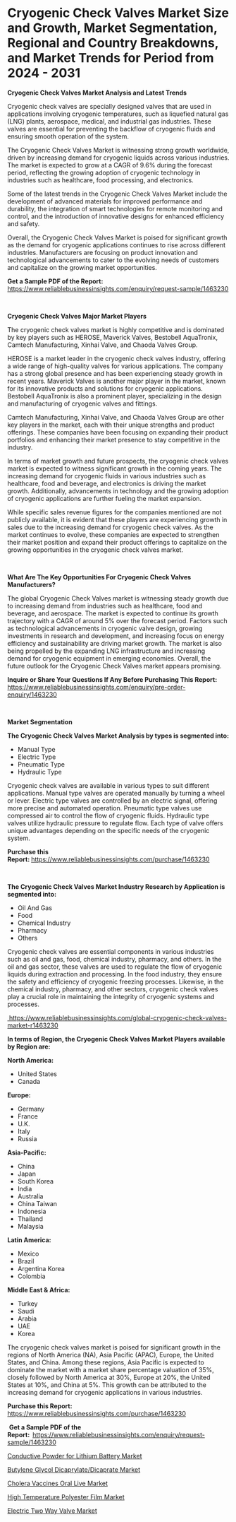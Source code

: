 <p><h1>Cryogenic Check Valves Market Size and Growth, Market Segmentation, Regional and Country Breakdowns, and Market Trends for Period from 2024 -  2031</h1></p><p><strong>Cryogenic Check Valves Market Analysis and Latest Trends</strong></p>
<p><p>Cryogenic check valves are specially designed valves that are used in applications involving cryogenic temperatures, such as liquefied natural gas (LNG) plants, aerospace, medical, and industrial gas industries. These valves are essential for preventing the backflow of cryogenic fluids and ensuring smooth operation of the system.</p><p>The Cryogenic Check Valves Market is witnessing strong growth worldwide, driven by increasing demand for cryogenic liquids across various industries. The market is expected to grow at a CAGR of 9.6% during the forecast period, reflecting the growing adoption of cryogenic technology in industries such as healthcare, food processing, and electronics.</p><p>Some of the latest trends in the Cryogenic Check Valves Market include the development of advanced materials for improved performance and durability, the integration of smart technologies for remote monitoring and control, and the introduction of innovative designs for enhanced efficiency and safety.</p><p>Overall, the Cryogenic Check Valves Market is poised for significant growth as the demand for cryogenic applications continues to rise across different industries. Manufacturers are focusing on product innovation and technological advancements to cater to the evolving needs of customers and capitalize on the growing market opportunities.</p></p>
<p><strong>Get a Sample PDF of the Report:&nbsp;</strong> <a href="https://www.reliablebusinessinsights.com/enquiry/request-sample/1463230">https://www.reliablebusinessinsights.com/enquiry/request-sample/1463230</a></p>
<p>&nbsp;</p>
<p><strong>Cryogenic Check Valves Major Market Players</strong></p>
<p><p>The cryogenic check valves market is highly competitive and is dominated by key players such as HEROSE, Maverick Valves, Bestobell AquaTronix, Camtech Manufacturing, Xinhai Valve, and Chaoda Valves Group. </p><p>HEROSE is a market leader in the cryogenic check valves industry, offering a wide range of high-quality valves for various applications. The company has a strong global presence and has been experiencing steady growth in recent years. Maverick Valves is another major player in the market, known for its innovative products and solutions for cryogenic applications. Bestobell AquaTronix is also a prominent player, specializing in the design and manufacturing of cryogenic valves and fittings.</p><p>Camtech Manufacturing, Xinhai Valve, and Chaoda Valves Group are other key players in the market, each with their unique strengths and product offerings. These companies have been focusing on expanding their product portfolios and enhancing their market presence to stay competitive in the industry.</p><p>In terms of market growth and future prospects, the cryogenic check valves market is expected to witness significant growth in the coming years. The increasing demand for cryogenic fluids in various industries such as healthcare, food and beverage, and electronics is driving the market growth. Additionally, advancements in technology and the growing adoption of cryogenic applications are further fueling the market expansion.</p><p>While specific sales revenue figures for the companies mentioned are not publicly available, it is evident that these players are experiencing growth in sales due to the increasing demand for cryogenic check valves. As the market continues to evolve, these companies are expected to strengthen their market position and expand their product offerings to capitalize on the growing opportunities in the cryogenic check valves market.</p></p>
<p>&nbsp;</p>
<p><strong>What Are The Key Opportunities For Cryogenic Check Valves Manufacturers?</strong></p>
<p><p>The global Cryogenic Check Valves market is witnessing steady growth due to increasing demand from industries such as healthcare, food and beverage, and aerospace. The market is expected to continue its growth trajectory with a CAGR of around 5% over the forecast period. Factors such as technological advancements in cryogenic valve design, growing investments in research and development, and increasing focus on energy efficiency and sustainability are driving market growth. The market is also being propelled by the expanding LNG infrastructure and increasing demand for cryogenic equipment in emerging economies. Overall, the future outlook for the Cryogenic Check Valves market appears promising.</p></p>
<p><strong>Inquire or Share Your Questions If Any Before Purchasing This Report:</strong> <a href="https://www.reliablebusinessinsights.com/enquiry/pre-order-enquiry/1463230">https://www.reliablebusinessinsights.com/enquiry/pre-order-enquiry/1463230</a></p>
<p>&nbsp;</p>
<p><strong>Market Segmentation</strong></p>
<p><strong>The Cryogenic Check Valves Market Analysis by types is segmented into:</strong></p>
<p><ul><li>Manual Type</li><li>Electric Type</li><li>Pneumatic Type</li><li>Hydraulic Type</li></ul></p>
<p><p>Cryogenic check valves are available in various types to suit different applications. Manual type valves are operated manually by turning a wheel or lever. Electric type valves are controlled by an electric signal, offering more precise and automated operation. Pneumatic type valves use compressed air to control the flow of cryogenic fluids. Hydraulic type valves utilize hydraulic pressure to regulate flow. Each type of valve offers unique advantages depending on the specific needs of the cryogenic system.</p></p>
<p><strong>Purchase this Report:&nbsp;</strong><a href="https://www.reliablebusinessinsights.com/purchase/1463230">https://www.reliablebusinessinsights.com/purchase/1463230</a></p>
<p>&nbsp;</p>
<p><strong>The Cryogenic Check Valves Market Industry Research by Application is segmented into:</strong></p>
<p><ul><li>Oil And Gas</li><li>Food</li><li>Chemical Industry</li><li>Pharmacy</li><li>Others</li></ul></p>
<p><p>Cryogenic check valves are essential components in various industries such as oil and gas, food, chemical industry, pharmacy, and others. In the oil and gas sector, these valves are used to regulate the flow of cryogenic liquids during extraction and processing. In the food industry, they ensure the safety and efficiency of cryogenic freezing processes. Likewise, in the chemical industry, pharmacy, and other sectors, cryogenic check valves play a crucial role in maintaining the integrity of cryogenic systems and processes.</p></p>
<p><a href="https://www.reliablebusinessinsights.com/global-cryogenic-check-valves-market-r1463230">&nbsp;https://www.reliablebusinessinsights.com/global-cryogenic-check-valves-market-r1463230</a></p>
<p><strong>In terms of Region, the Cryogenic Check Valves Market Players available by Region are:</strong></p>
<p>
    <p> <strong> North America: </strong>
        <ul>
            <li>United States</li>
            <li>Canada</li>
        </ul>
        </p> 
    <p> <strong> Europe: </strong>
        <ul>
            <li>Germany</li>
            <li>France</li>
            <li>U.K.</li>
            <li>Italy</li>
            <li>Russia</li>
        </ul>
        </p> 
    <p> <strong> Asia-Pacific: </strong>
        <ul>
            <li>China</li>
            <li>Japan</li>
            <li>South Korea</li>
            <li>India</li>
            <li>Australia</li>
            <li>China Taiwan</li>
            <li>Indonesia</li>
            <li>Thailand</li>
            <li>Malaysia</li>
        </ul>
        </p> 
    <p> <strong> Latin America: </strong>
        <ul>
            <li>Mexico</li>
            <li>Brazil</li>
            <li>Argentina Korea</li>
            <li>Colombia</li>
        </ul>
        </p> 
    <p> <strong> Middle East & Africa: </strong>
        <ul>
            <li>Turkey</li>
            <li>Saudi</li>
            <li>Arabia</li>
            <li>UAE</li>
            <li>Korea</li>
        </ul>
    </p>
    </p>
<p><p>The cryogenic check valves market is poised for significant growth in the regions of North America (NA), Asia Pacific (APAC), Europe, the United States, and China. Among these regions, Asia Pacific is expected to dominate the market with a market share percentage valuation of 35%, closely followed by North America at 30%, Europe at 20%, the United States at 10%, and China at 5%. This growth can be attributed to the increasing demand for cryogenic applications in various industries.</p></p>
<p><strong>Purchase this Report: </strong><a href="https://www.reliablebusinessinsights.com/purchase/1463230">https://www.reliablebusinessinsights.com/purchase/1463230</a></p>
<p>&nbsp;<strong>Get a Sample PDF of the Report:&nbsp;&nbsp;</strong><a href="https://www.reliablebusinessinsights.com/enquiry/request-sample/1463230">https://www.reliablebusinessinsights.com/enquiry/request-sample/1463230</a></p>
<p><strong></strong></p>
<p><p><a href="https://medium.com/@oliver.rampling568768/global-conductive-powder-for-lithium-battery-market-sector-types-applications-market-player-fcf755ea78a1">Conductive Powder for Lithium Battery Market</a></p><p><a href="https://www.linkedin.com/pulse/butylene-glycol-dicaprylatedicaprate-market-global-regional-7kekc?trackingId=StOyacrOTYmVtA2SuBVgjw%3D%3D">Butylene Glycol Dicaprylate/Dicaprate Market</a></p><p><a href="https://www.linkedin.com/pulse/global-cholera-vaccines-oral-live-market-focus-application-end-use-c51ze?trackingId=KDBZXwwPR1ONBLyglNLCpQ%3D%3D">Cholera Vaccines Oral Live Market</a></p><p><a href="https://medium.com/@colin.dunca43545/high-temperature-polyester-film-market-size-share-analysis-growth-trends-forecast-2024-2031-d9572a83ac75">High Temperature Polyester Film Market</a></p><p><a href="https://github.com/drzsklfn31/Market-Research-Report-List-1/blob/main/electric-two-way-valve-market.md">Electric Two Way Valve Market</a></p></p>